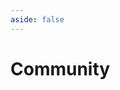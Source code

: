 ```yaml
---
aside: false
---
```

<script setup>
import CommunityPage from '../../components/CommunityPage.vue';
</script>

# Community

<CommunityPage />

